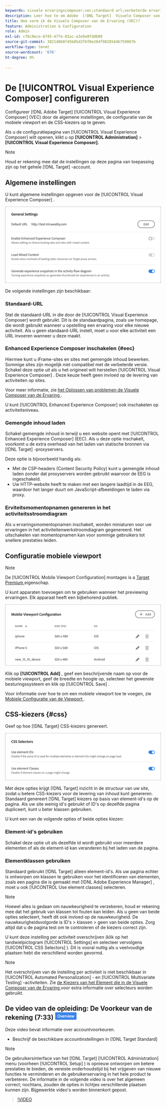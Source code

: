 ```yaml
---
keywords: visuele ervaringscomposer;vec;standaard url;verbeterde ervaringscomposer;eec;gemengde inhoud;beleving momentopnamen;mobiele viewport;css;css kiezers
description: Leer hoe te om Adobe  [!DNL Target]  Visuele Composer van de Ervaring (VEC) te vormen door zijn algemene montages, mobiele viewport configuratie, en CSS selecteurs te specificeren.
title: Hoe vorm ik de Visuele Composer van de Ervaring (VEC)?
feature: Administration & Configuration
role: Admin
exl-id: cf6c9ece-6745-477e-81ac-a3e9a9fddb09
source-git-commit: 3821d868f45b85d2f6f0e204f9828544b759067b
workflow-type: tm+mt
source-wordcount: '676'
ht-degree: 0%

---
```


# De [!UICONTROL Visual Experience Composer] configureren

Configureer [!DNL Adobe Target] [!UICONTROL Visual Experience Composer] (VEC) door de algemene instellingen, de configuratie van de mobiele viewport en de CSS-kiezers op te geven.

Als u de configuratiepagina van [!UICONTROL Visual Experience Composer] wilt openen, klikt u op **[!UICONTROL Administration]** > **[!UICONTROL Visual Experience Composer].**

>[!NOTE]
>
>Houd er rekening mee dat de instellingen op deze pagina van toepassing zijn op het gehele [!DNL Target] -account.

## Algemene instellingen

U kunt algemene instellingen opgeven voor de [!UICONTROL Visual Experience Composer] .

![ Algemene sectie van Montages ](/help/main/administrating-target/assets/general-settings.png)

De volgende instellingen zijn beschikbaar:

### Standaard-URL

Stel de standaard-URL in die door de [!UICONTROL Visual Experience Composer] wordt gebruikt. Dit is de standaardpagina, zoals uw homepage, die wordt gebruikt wanneer u opstelling een ervaring voor elke nieuwe activiteit. Als u geen standaard-URL instelt, moet u voor elke activiteit een URL invoeren wanneer u deze maakt.

### Enhanced Experience Composer inschakelen {#eec}

Hiermee kunt u iFrame-sites en sites met gemengde inhoud bewerken. Sommige sites zijn mogelijk niet compatibel met de verbeterde versie. Schakel deze optie uit als u het origineel wilt herstellen [!UICONTROL Visual Experience Composer] . Deze keuze heeft geen invloed op de levering van activiteiten op sites.

Voor meer informatie, zie [ het Oplossen van problemen de Visuele Composer van de Ervaring ](/help/main/c-experiences/c-visual-experience-composer/r-troubleshoot-composer/troubleshoot-composer.md).

U kunt [!UICONTROL Enhanced Experience Composer] ook inschakelen op activiteitsniveau.

### Gemengde inhoud laden

Schakel gemengde inhoud in terwijl u een website opent met [!UICONTROL Enhanced Experience Composer] (EEC). Als u deze optie inschakelt, voorkomt u de extra overhead van het laden van statische bronnen via [!DNL Target] -proxyservers.

Deze optie is bijvoorbeeld handig als:

* Met de CSP-headers (Content Security Policy) kunt u gemengde inhoud laden zonder dat proxyservers worden gebruikt waarvoor de EEG is ingeschakeld.
* Uw HTTP-website heeft te maken met een langere laadtijd in de EEG, waardoor het langer duurt om JavaScript-afbeeldingen te laden via proxy.

### Erviteitsmomentopnamen genereren in het activiteitsstroomdiagram

Als u ervaringsmomentopnamen inschakelt, worden miniaturen voor uw ervaringen in het activiteitenwerkstroomdiagram gegenereerd. Het uitschakelen van momentopnamen kan voor sommige gebruikers tot snellere prestaties leiden.

## Configuratie mobiele viewport

>[!NOTE]
>
>De [!UICONTROL Mobile Viewport Configuration] montages is a [ Target Premium ](/help/main/c-intro/intro.md#premium) eigenschap.


U kunt apparaten toevoegen om te gebruiken wanneer het previewing ervaringen. Elk apparaat heeft een bijbehorend publiek.

![ Mobiele sectie van de Configuratie van de Viewport ](/help/main/administrating-target/assets/mobile-viewport-configuration.png)

Klik op **[!UICONTROL Add]** , geef een beschrijvende naam op voor de mobiele viewport, geef de breedte en hoogte op, selecteer het gewenste besturingssysteem en klik op [!UICONTROL Save] .

Voor informatie over hoe te om een mobiele viewport toe te voegen, zie [ Mobiele Configuratie van de Viewport ](/help/main/c-experiences/c-visual-experience-composer/mobile-viewports.md).

## CSS-kiezers {#css}

Geef op hoe [!DNL Target] CSS-kiezers genereert.

![ CSS de sectie van Kiezers ](/help/main/administrating-target/assets/css-selectors.png)

Met deze opties krijgt [!DNL Target] inzicht in de structuur van uw site, zodat u betere CSS-kiezers voor de levering van inhoud kunt genereren. Standaard genereert [!DNL Target] kiezers op basis van element-id&#39;s op de pagina. Als uw site weinig id&#39;s gebruikt of ID&#39;s op dezelfde pagina dupliceert, kunt u beter klassen gebruiken.

U kunt een van de volgende opties of beide opties kiezen:

### Element-id&#39;s gebruiken

Schakel deze optie uit als dezelfde id wordt gebruikt voor meerdere elementen of als de element-id kan veranderen bij het laden van de pagina.

### Elementklassen gebruiken

Standaard gebruikt [!DNL Target] alleen element-id&#39;s. Als uw pagina echter is ontworpen om klassen te gebruiken voor het identificeren van elementen, zoals een pagina die is gemaakt met [!DNL Adobe Experience Manager] , moet u ook [!UICONTROL Use element classes] selecteren.

>[!NOTE]
>
>Hoewel alles is gedaan om nauwkeurigheid te verzekeren, houd er rekening mee dat het gebruik van klassen tot fouten kan leiden. Als u geen van beide opties selecteert, heeft dit ook invloed op de nauwkeurigheid. De nauwkeurigheidsvolgorde is ID&#39;s > klassen > geen van beide opties. Zorg altijd dat u de pagina test om te controleren of de kiezers correct zijn.

U kunt deze instelling per activiteit overschrijven (klik op het tandwielpictogram [!UICONTROL Settings] en selecteer vervolgens [!UICONTROL CSS Selectors] ). Dit is vooral nuttig als u veelvoudige plaatsen hebt die verschillend worden gevormd.

>[!NOTE]
>
>Het overschrijven van de instelling per activiteit is niet beschikbaar in [!UICONTROL Automated Personalization] - en [!UICONTROL Multivariate Testing] -activiteiten.  Zie [ de Kiezers van het Element die in de Visuele Composer van de Ervaring ](/help/main/c-experiences/c-visual-experience-composer/vec-selectors.md) voor extra informatie over selecteurs worden gebruikt.

## De video van de opleiding: De Voorkeur van de rekening (7:33) ![ badge van het Overzicht ](/help/main/assets/overview.png)

Deze video bevat informatie over accountvoorkeuren.

* Beschrijf de beschikbare accountinstellingen in [!DNL Target Standard]

>[!NOTE]
>
>De gebruikersinterface van het [!DNL Target] [!UICONTROL Administration] menu (voorheen [!UICONTROL Setup] ) is opnieuw ontworpen om betere prestaties te bieden, de vereiste onderhoudstijd bij het vrijgeven van nieuwe functies te verminderen en de gebruikerservaring in het hele product te verbeteren. De informatie in de volgende video is over het algemeen correct; nochtans, zouden de opties in lichtjes verschillende plaatsen kunnen zijn. Bijgewerkte video&#39;s worden binnenkort gepost.

>[!VIDEO](https://video.tv.adobe.com/v/17379)

